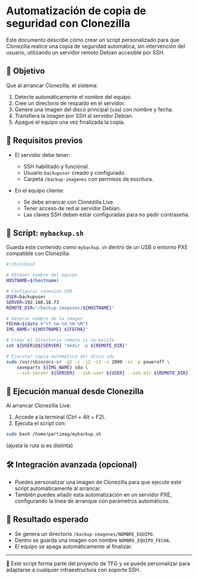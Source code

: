 # Automatización de copia de seguridad con Clonezilla

Este documento describe cómo crear un script personalizado para que Clonezilla realice una copia de seguridad automática, sin intervención del usuario, utilizando un servidor remoto Debian accesible por SSH.

## 🎯 Objetivo

Que al arrancar Clonezilla, el sistema:

1. Detecte automáticamente el nombre del equipo.
2. Cree un directorio de respaldo en el servidor.
3. Genere una imagen del disco principal (`sda`) con nombre y fecha.
4. Transfiera la imagen por SSH al servidor Debian.
5. Apague el equipo una vez finalizada la copia.

## 🧩 Requisitos previos

- El servidor debe tener:
  - SSH habilitado y funcional.
  - Usuario `backupuser` creado y configurado.
  - Carpeta `/backup-imagenes` con permisos de escritura.

- En el equipo cliente:
  - Se debe arrancar con Clonezilla Live.
  - Tener acceso de red al servidor Debian.
  - Las claves SSH deben estar configuradas para no pedir contraseña.

## 📜 Script: `mybackup.sh`

Guarda este contenido como `mybackup.sh` dentro de un USB o entorno PXE compatible con Clonezilla:

```bash
#!/bin/bash

# Obtener nombre del equipo
HOSTNAME=$(hostname)

# Configurar conexión SSH
USER=backupuser
SERVER=192.168.18.73
REMOTE_DIR="/backup-imagenes/${HOSTNAME}"

# Generar nombre de la imagen
FECHA=$(date +"%Y-%m-%d_%H-%M")
IMG_NAME="${HOSTNAME}_${FECHA}"

# Crear el directorio remoto si no existe
ssh ${USER}@${SERVER} "mkdir -p ${REMOTE_DIR}"

# Ejecutar copia automática del disco sda
sudo /usr/sbin/ocs-sr -q2 -c -j2 -z1 -i 2000 -sc -p poweroff \
    saveparts ${IMG_NAME} sda \
    --ssh-server ${SERVER} --ssh-user ${USER} --ssh-dir ${REMOTE_DIR}
```

## 🚀 Ejecución manual desde Clonezilla

Al arrancar Clonezilla Live:

1. Accede a la terminal (Ctrl + Alt + F2).
2. Ejecuta el script con:

```bash
sudo bash /home/partimag/mybackup.sh
```

(ajusta la ruta si es distinta)

## 🛠 Integración avanzada (opcional)

- Puedes personalizar una imagen de Clonezilla para que ejecute este script automáticamente al arrancar.
- También puedes añadir esta automatización en un servidor PXE, configurando la línea de arranque con parámetros automáticos.

## 🧪 Resultado esperado

- Se genera un directorio `/backup-imagenes/NOMBRE_EQUIPO`.
- Dentro se guarda una imagen con nombre `NOMBRE_EQUIPO_FECHA`.
- El equipo se apaga automáticamente al finalizar.

---

📁 Este script forma parte del proyecto de TFG y se puede personalizar para adaptarse a cualquier infraestructura con soporte SSH.
